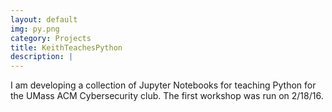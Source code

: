 ```yaml
---
layout: default
img: py.png
category: Projects
title: KeithTeachesPython
description: |
---
```

  I am developing a collection of Jupyter Notebooks for teaching Python for the UMass ACM Cybersecurity club. The first workshop was run on 2/18/16.